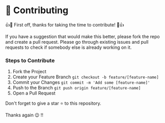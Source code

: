 # 🤝 Contributing

👍🎉 First off, thanks for taking the time to contribute! 🎉👍

If you have a suggestion that would make this better, please fork the repo and create a pull request. Please go through existing issues and pull requests to check if somebody else is already working on it.

### Steps to Contribute

1. Fork the Project
2. Create your Feature Branch `git checkout -b feature/[feature-name]`
3. Commit your Changes `git commit -m 'Add some [feature-name]'`
4. Push to the Branch `git push origin feature/[feature-name]`
5. Open a Pull Request

Don't forget to give a star ⭐️ to this repository.

Thanks again 😉 !! 